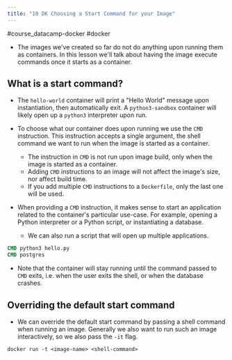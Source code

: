 ```yaml
---
title: "10 DK Choosing a Start Command for your Image"
---
```

#course_datacamp-docker #docker 

- The images we've created so far do not do anything upon running them as containers. In this lesson we'll talk about having the image execute commands once it starts as a container.

## What is a start command?

- The `hello-world` container will print a "Hello World" message upon instantiation, then automatically exit. A `python3-sandbox` container will likely open up a `python3` interpreter upon run.
- To choose what our container does upon running we use the `CMD` instruction. This instruction accepts a single argument, the shell command we want to run when the image is started as a container.
    - The instruction in `CMD` is not run upon image build, only when the image is started as a container.
    - Adding `CMD` instructions to an image will not affect the image's size, nor affect build time.
    - If you add multiple `CMD` instructions to a `Dockerfile`, only the last one will be used.

- When providing a `CMD` instruction, it makes sense to start an application related to the container's particular use-case. For example, opening a Python interpreter or a Python script, or instantiating a database.
    - We can also run a script that will open up multiple applications.

```Dockerfile
CMD python3 hello.py
CMD postgres
```

- Note that the container will stay running until the command passed to `CMD` exits, i.e. when the user exits the shell, or when the database crashes.

## Overriding the default start command

- We can override the default start command by passing a shell command when running an image. Generally we also want to run such an image interactively, so we also pass the `-it` flag.

```shell
docker run -t <image-name> <shell-command>
```
